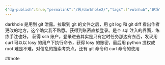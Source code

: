```yaml
---
{"dg-publish":true,"permalink":"/思/darkhole2/","tags":["vulnhub","靶场","oscp"]}
---
```



darkhole 是用到 git 泄露。拉取到 git 的文件之后，用 git log 和 git diff 看出作者更改的地方，这个确实我不熟悉。获得到账密直接登录。是个 sql 注入的界面，练练手注也好。
获得 ssh 账户，登录进去其实是只有定时任务那边有东西，发现用 curl 可以以 losy 的用户下执行命令，获得 losy 的账密，最后用 python 提权成 root
难是不难，对信息的搜索考究点，还有 git 命令和 curl 命令的使用

##note


